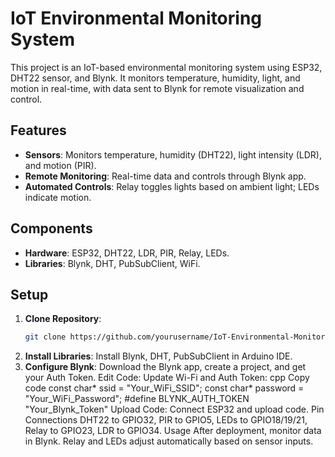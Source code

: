 # IoT Environmental Monitoring System

This project is an IoT-based environmental monitoring system using ESP32, DHT22 sensor, and Blynk. It monitors temperature, humidity, light, and motion in real-time, with data sent to Blynk for remote visualization and control.

## Features

- **Sensors**: Monitors temperature, humidity (DHT22), light intensity (LDR), and motion (PIR).
- **Remote Monitoring**: Real-time data and controls through Blynk app.
- **Automated Controls**: Relay toggles lights based on ambient light; LEDs indicate motion.

## Components

- **Hardware**: ESP32, DHT22, LDR, PIR, Relay, LEDs.
- **Libraries**: Blynk, DHT, PubSubClient, WiFi.

## Setup

1. **Clone Repository**:
   ```bash
   git clone https://github.com/yourusername/IoT-Environmental-Monitoring.git
2. **Install Libraries**: Install Blynk, DHT, PubSubClient in Arduino IDE.
3. **Configure Blynk**: Download the Blynk app, create a project, and get your Auth Token.
Edit Code: Update Wi-Fi and Auth Token:
cpp
Copy code
const char* ssid = "Your_WiFi_SSID";
const char* password = "Your_WiFi_Password";
#define BLYNK_AUTH_TOKEN "Your_Blynk_Token"
Upload Code: Connect ESP32 and upload code.
Pin Connections
DHT22 to GPIO32, PIR to GPIO5, LEDs to GPIO18/19/21, Relay to GPIO23, LDR to GPIO34.
Usage
After deployment, monitor data in Blynk. Relay and LEDs adjust automatically based on sensor inputs.
